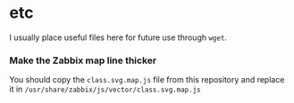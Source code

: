 # etc

I usually place useful files here for future use through `wget`.

### Make the Zabbix map line thicker

You should copy the `class.svg.map.js` file from this repository and replace it in `/usr/share/zabbix/js/vector/class.svg.map.js`
